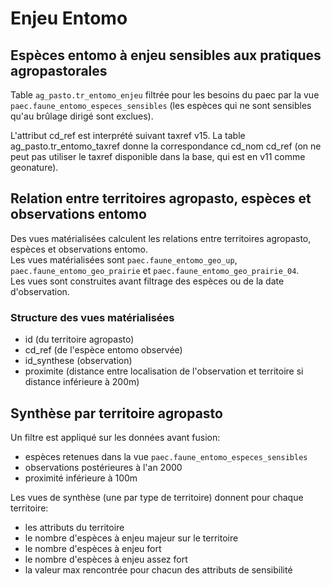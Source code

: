 # Enjeu Entomo

## Espèces entomo à enjeu sensibles aux pratiques agropastorales

Table `ag_pasto.tr_entomo_enjeu` filtrée pour les besoins du paec par la vue `paec.faune_entomo_especes_sensibles` (les espèces qui ne sont sensibles qu'au brûlage dirigé sont exclues).

L'attribut cd_ref est interprété suivant taxref v15. La table ag_pasto.tr_entomo_taxref donne la correspondance cd_nom cd_ref (on ne peut pas utiliser le taxref disponible dans la base, qui est en v11 comme geonature).

## Relation entre territoires agropasto, espèces et observations entomo

Des vues matérialisées calculent les relations entre territoires agropasto, espèces et observations entomo.  
Les vues matérialisées sont `paec.faune_entomo_geo_up`, `paec.faune_entomo_geo_prairie` et `paec.faune_entomo_geo_prairie_04`.  
Les vues sont construites avant filtrage des espèces ou de la date d'observation.

### Structure des vues matérialisées

- id (du territoire agropasto)
- cd_ref (de l'espèce entomo observée)
- id_synthese (observation)
- proximite (distance entre localisation de l'observation et territoire si distance inférieure à 200m)

## Synthèse par territoire agropasto

Un filtre est appliqué sur les données avant fusion:

- espèces retenues dans la vue `paec.faune_entomo_especes_sensibles`
- observations postérieures à l'an 2000
- proximité inférieure à 100m

Les vues de synthèse (une par type de territoire) donnent pour chaque territoire:

- les attributs du territoire
- le nombre d'espèces à enjeu majeur sur le territoire
- le nombre d'espèces à enjeu fort
- le nombre d'espèces à enjeu assez fort
- la valeur max rencontrée pour chacun des attributs de sensibilité

